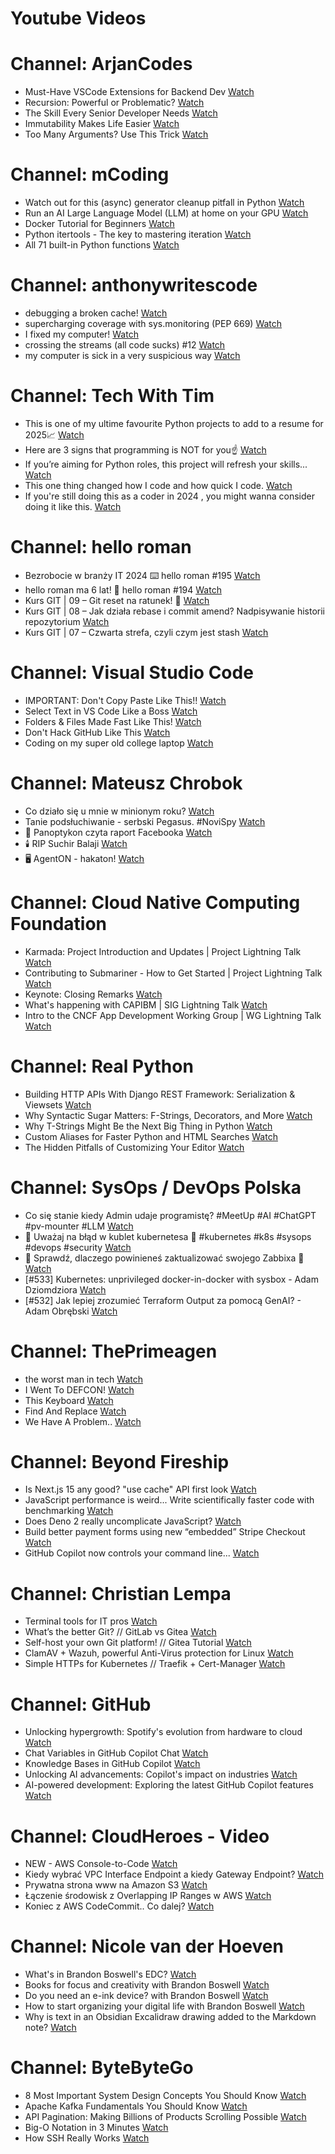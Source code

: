 
Youtube Videos
==============

# Channel: ArjanCodes
  
 - Must-Have VSCode Extensions for Backend Dev  [Watch](https://youtu.be/jSQZ5u-JBVM)  
 - Recursion: Powerful or Problematic?  [Watch](https://youtu.be/ZBt7tMrzhP8)  
 - The Skill Every Senior Developer Needs  [Watch](https://youtu.be/kYL8fpUQx94)  
 - Immutability Makes Life Easier  [Watch](https://youtu.be/DMIjwpRW1Fk)  
 - Too Many Arguments? Use This Trick  [Watch](https://youtu.be/ybaLf6mJ8y8)
# Channel: mCoding
  
 - Watch out for this (async) generator cleanup pitfall in Python  [Watch](https://youtu.be/N56Jrqc7SBk)  
 - Run an AI Large Language Model (LLM) at home on your GPU  [Watch](https://youtu.be/RejIVgfER-4)  
 - Docker Tutorial for Beginners  [Watch](https://youtu.be/b0HMimUb4f0)  
 - Python itertools - The key to mastering iteration  [Watch](https://youtu.be/1p7xa_BHYDs)  
 - All 71 built-in Python functions  [Watch](https://youtu.be/7Qu_KXc7xSI)
# Channel: anthonywritescode
  
 - debugging a broken cache!  [Watch](https://youtu.be/bhUk7Vog108)  
 - supercharging coverage with sys.monitoring (PEP 669)  [Watch](https://youtu.be/_JwwSVPg9RI)  
 - I fixed my computer!  [Watch](https://youtu.be/mUir3YYBudI)  
 - crossing the streams (all code sucks) #12  [Watch](https://youtu.be/bOKt0DnttxI)  
 - my computer is sick in a very suspicious way  [Watch](https://youtu.be/l-RjeirBNMQ)
# Channel: Tech With Tim
  
 - This is one of my ultime favourite Python projects to add to a resume for 2025📈  [Watch](https://youtu.be/yjQx31i--DA)  
 - Here are 3 signs that programming is NOT for you☝  [Watch](https://youtu.be/pg6a6wHhSeQ)  
 - If you’re aiming for Python roles, this project will refresh your skills...  [Watch](https://youtu.be/jtTglR0EwI4)  
 - This one thing changed how I code and how quick I code.  [Watch](https://youtu.be/wnzqs4COa80)  
 - If you're still doing this as a coder in 2024 , you might wanna consider doing it like this.  [Watch](https://youtu.be/XV9EAWqbxMw)
# Channel: hello roman
  
 - Bezrobocie w branży IT 2024 ⌨️ hello roman #195  [Watch](https://youtu.be/3A0h9uNj0Z4)  
 - hello roman ma 6 lat!  🎉  hello roman #194  [Watch](https://youtu.be/2VcweF4sVRE)  
 - Kurs GIT | 09 – Git reset na ratunek! 🛟  [Watch](https://youtu.be/vri36csppEY)  
 - Kurs GIT | 08 – Jak działa rebase i commit amend? Nadpisywanie historii repozytorium  [Watch](https://youtu.be/4GKI4Gz97TE)  
 - Kurs GIT | 07 – Czwarta strefa, czyli czym jest stash  [Watch](https://youtu.be/T9n2tF60cY0)
# Channel: Visual Studio Code
  
 - IMPORTANT: Don't Copy Paste Like This!!  [Watch](https://youtu.be/aG_86XkrGqY)  
 - Select Text in VS Code Like a Boss  [Watch](https://youtu.be/cLxrXSrYTKs)  
 - Folders & Files Made Fast Like This!  [Watch](https://youtu.be/wUcYp_J93VM)  
 - Don't Hack GitHub Like This  [Watch](https://youtu.be/7jlh7EMageY)  
 - Coding on my super old college laptop  [Watch](https://youtu.be/BtCSS9cto2M)
# Channel: Mateusz Chrobok
  
 - Co działo się u mnie w minionym roku?  [Watch](https://youtu.be/m18rIxC9mdY)  
 - Tanie podsłuchiwanie - serbski Pegasus. #NoviSpy  [Watch](https://youtu.be/-MnJmNlfC1I)  
 - 📖  Panoptykon czyta raport Facebooka  [Watch](https://youtu.be/MDIbNeGeniQ)  
 - 🕯️ RIP Suchir Balaji  [Watch](https://youtu.be/U-wErWO4kto)  
 - 🖥️ AgentON - hakaton!  [Watch](https://youtu.be/_I-nyf5e4oA)
# Channel: Cloud Native Computing Foundation
  
 - Karmada: Project Introduction and Updates | Project Lightning Talk  [Watch](https://youtu.be/s8VmWBRAb7o)  
 - Contributing to Submariner - How to Get Started | Project Lightning Talk  [Watch](https://youtu.be/vUOTSxO4u_s)  
 - Keynote: Closing Remarks  [Watch](https://youtu.be/dSjXc4yQzVE)  
 - What's happening with CAPIBM | SIG Lightning Talk  [Watch](https://youtu.be/u6NT4QEtab8)  
 - Intro to the CNCF App Development Working Group | WG Lightning Talk  [Watch](https://youtu.be/JRowQL3dmYk)
# Channel: Real Python
  
 - Building HTTP APIs With Django REST Framework: Serialization & Viewsets  [Watch](https://youtu.be/hZskpnk6iDQ)  
 - Why Syntactic Sugar Matters: F-Strings, Decorators, and More  [Watch](https://youtu.be/bS__QGaD8c4)  
 - Why T-Strings Might Be the Next Big Thing in Python  [Watch](https://youtu.be/RnkL_uSVCkk)  
 - Custom Aliases for Faster Python and HTML Searches  [Watch](https://youtu.be/OuChjy8D5W4)  
 - The Hidden Pitfalls of Customizing Your Editor  [Watch](https://youtu.be/8fzgqymYhZw)
# Channel: SysOps / DevOps Polska
  
 - Co się stanie kiedy Admin udaje programistę? #MeetUp #AI #ChatGPT #pv-mounter #LLM  [Watch](https://youtu.be/sj_-9Zh74v0)  
 - 🚨 Uważaj na błąd w kublet kubernetesa 🚨 #kubernetes #k8s #sysops #devops #security  [Watch](https://youtu.be/cm8-LokzlSA)  
 - 🐛 Sprawdź, dlaczego powinieneś zaktualizować swojego Zabbixa 🐜  [Watch](https://youtu.be/eTjJju2RdQ8)  
 - [#533] Kubernetes: unprivileged docker-in-docker with sysbox - Adam Dziomdziora  [Watch](https://youtu.be/oqTnAO6mAjU)  
 - [#532] Jak lepiej zrozumieć Terraform Output za pomocą GenAI? - Adam Obrębski  [Watch](https://youtu.be/Lj2-2Qy6E8k)
# Channel: ThePrimeagen
  
 - the worst man in tech  [Watch](https://youtu.be/A_XGsAl-LqY)  
 - I Went To DEFCON!  [Watch](https://youtu.be/GwcFxTuMYmU)  
 - This Keyboard  [Watch](https://youtu.be/dhuX9t2j5Hc)  
 - Find And Replace  [Watch](https://youtu.be/v2a6Nv7RSd0)  
 - We Have A Problem..  [Watch](https://youtu.be/1-0r90bm6CE)
# Channel: Beyond Fireship
  
 - Is Next.js 15 any good? "use cache" API first look  [Watch](https://youtu.be/xWkozeculPo)  
 - JavaScript performance is weird... Write scientifically faster code with benchmarking  [Watch](https://youtu.be/_pWA4rbzvIg)  
 - Does Deno 2 really uncomplicate JavaScript?  [Watch](https://youtu.be/8IHhvkaVqVE)  
 - Build better payment forms using new “embedded” Stripe Checkout  [Watch](https://youtu.be/7WFXl4-aCxs)  
 - GitHub Copilot now controls your command line...  [Watch](https://youtu.be/P8MfgV9us4o)
# Channel: Christian Lempa
  
 - Terminal tools for IT pros  [Watch](https://youtu.be/79rmEOrd5u8)  
 - What’s the better Git? // GitLab vs Gitea  [Watch](https://youtu.be/SpXAdOeE1YU)  
 - Self-host your own Git platform! // Gitea Tutorial  [Watch](https://youtu.be/Kg0ct2lBUVg)  
 - ClamAV + Wazuh, powerful Anti-Virus protection for Linux  [Watch](https://youtu.be/9e45TQ61H14)  
 - Simple HTTPs for Kubernetes // Traefik + Cert-Manager  [Watch](https://youtu.be/vJweuU6Qrgo)
# Channel: GitHub
  
 - Unlocking hypergrowth: Spotify's evolution from hardware to cloud  [Watch](https://youtu.be/Q1b1O7hlo3A)  
 - Chat Variables in GitHub Copilot Chat  [Watch](https://youtu.be/aOwTBAP2O6w)  
 - Knowledge Bases in GitHub Copilot  [Watch](https://youtu.be/uCGRH6Jf1-g)  
 - Unlocking AI advancements: Copilot's impact on industries  [Watch](https://youtu.be/V22lp_nEl-w)  
 - AI-powered development: Exploring the latest GitHub Copilot features  [Watch](https://youtu.be/07mUcfiTpag)
# Channel: CloudHeroes - Video
  
 - NEW - AWS Console-to-Code  [Watch](https://youtu.be/_usWUKodGy8)  
 - Kiedy wybrać VPC Interface Endpoint a kiedy Gateway Endpoint?  [Watch](https://youtu.be/viF5pT-HReI)  
 - Prywatna strona www na Amazon S3  [Watch](https://youtu.be/483QNc4XXBc)  
 - Łączenie środowisk z Overlapping IP Ranges w AWS  [Watch](https://youtu.be/71qb57dMMFs)  
 - Koniec z AWS CodeCommit.. Co dalej?  [Watch](https://youtu.be/fkggBFBDOVk)
# Channel: Nicole van der Hoeven
  
 - What's in Brandon Boswell's EDC?  [Watch](https://youtu.be/Noswl0jCA4k)  
 - Books for focus and creativity with Brandon Boswell  [Watch](https://youtu.be/Ugc4U8Rx7RM)  
 - Do you need an e-ink device? with Brandon Boswell  [Watch](https://youtu.be/uUKPV6mWMFM)  
 - How to start organizing your digital life with Brandon Boswell  [Watch](https://youtu.be/Ykhyw3T3ICU)  
 - Why is text in an Obsidian Excalidraw drawing added to the Markdown note?  [Watch](https://youtu.be/HG5IuDIWHgY)
# Channel: ByteByteGo
  
 - 8 Most Important System Design Concepts You Should Know  [Watch](https://youtu.be/BTjxUS_PylA)  
 - Apache Kafka Fundamentals You Should Know  [Watch](https://youtu.be/-RDyEFvnTXI)  
 - API Pagination: Making Billions of Products Scrolling Possible  [Watch](https://youtu.be/14K_a2kKTxU)  
 - Big-O Notation in 3 Minutes  [Watch](https://youtu.be/x2CRZaN2xgM)  
 - How SSH Really Works  [Watch](https://youtu.be/rlMfRa7vfO8)